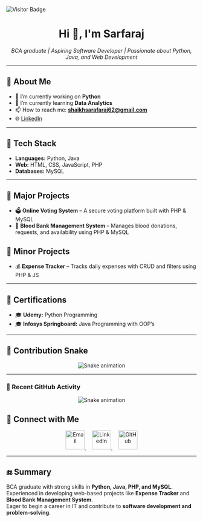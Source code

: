 ![Visitor Badge](https://visitor-badge.laobi.icu/badge?page_id=ShaikhSarfaraj2705)
<h1 align="center">Hi 👋, I'm Sarfaraj</h1>

<p align="center">
  <em>BCA graduate | Aspiring Software Developer | Passionate about Python, Java, and Web Development</em>
</p>



---

## 🚀 About Me  
- 🔭 I’m currently working on **Python**  
- 🌱 I’m currently learning **Data Analytics**  
- 📫 How to reach me: **shaikhsarafaraj62@gmail.com**  
- 🌐 [LinkedIn](https://linkedin.com/in/yourprofile)  

---

## 🔧 Tech Stack  
- **Languages:** Python, Java  
- **Web:** HTML, CSS, JavaScript, PHP  
- **Databases:** MySQL  

---

## 📂 Major Projects  
- 🗳️ **Online Voting System** – A secure voting platform built with PHP & MySQL  
- 🏥 **Blood Bank Management System** – Manages blood donations, requests, and availability using PHP & MySQL  

## 📂 Minor Projects  
- 💰 **Expense Tracker** – Tracks daily expenses with CRUD and filters using PHP & JS  

---

## 📜 Certifications  
- 🎓 **Udemy:** Python Programming  
- 🎓 **Infosys Springboard:** Java Programming with OOP’s
---
## 🐍 Contribution Snake
<p align="center">
  <picture>
    <source media="(prefers-color-scheme: dark)" srcset="https://raw.githubusercontent.com/<ShaikhSarfaraj2705>/<ShaikhSarfaraj2705>/output/github-contribution-grid-snake-dark.svg" />
    <source media="(prefers-color-scheme: light)" srcset="https://raw.githubusercontent.com/<ShaikhSarfaraj2705>/<ShaikhSarfaraj2705>/output/github-contribution-grid-snake.svg" />
    <img alt="Snake animation" src="https://raw.githubusercontent.com/<ShaikhSarfaraj2705>/<ShaikhSarfaraj2705>/output/github-contribution-grid-snake.svg" />
  </picture>
</p>

---
### 📌 Recent GitHub Activity
<!--START_SECTION:activity-->
<p align="center">
  <picture>
    <source media="(prefers-color-scheme: dark)" srcset="https://raw.githubusercontent.com/<ShaikhSarfaraj2705>/<ShaikhSarfaraj2705>/output/github-contribution-grid-snake-dark.svg" />
    <source media="(prefers-color-scheme: light)" srcset="https://raw.githubusercontent.com/<ShaikhSarfaraj2705>/<ShaikhSarfaraj2705>/output/github-contribution-grid-snake.svg" />
    <img alt="Snake animation" src="https://raw.githubusercontent.com/<ShaikhSarfaraj2705>/<ShaikhSarfaraj2705>/output/github-contribution-grid-snake.svg" />
  </picture>
</p>
<!--END_SECTION:activity-->

## 🤝 Connect with Me  

<p align="center">
  <a href="mailto:shaikhsarafaraj62@gmail.com" target="_blank">
    <img src="https://img.icons8.com/ios-filled/50/0077b6/new-post.png" width="50" alt="Email"/>
  </a>
  &nbsp;&nbsp;&nbsp; <!-- spacing -->
  <a href="https://www.linkedin.com/in/sarfaraj-shaikh-373387294/" target="_blank">
    <img src="https://img.icons8.com/ios-filled/50/0077b6/linkedin.png" width="50" alt="LinkedIn"/>
  </a>
  &nbsp;&nbsp;&nbsp;
  <a href="https://github.com/YourUsername" target="_blank">
    <img src="https://img.icons8.com/ios-glyphs/50/0077b6/github.png" width="50" alt="GitHub"/>
  </a>
</p>

---

## 🔚 Summary  
BCA graduate with strong skills in **Python, Java, PHP, and MySQL**.  
Experienced in developing web-based projects like **Expense Tracker** and **Blood Bank Management System**.  
Eager to begin a career in IT and contribute to **software development and problem-solving**.  
